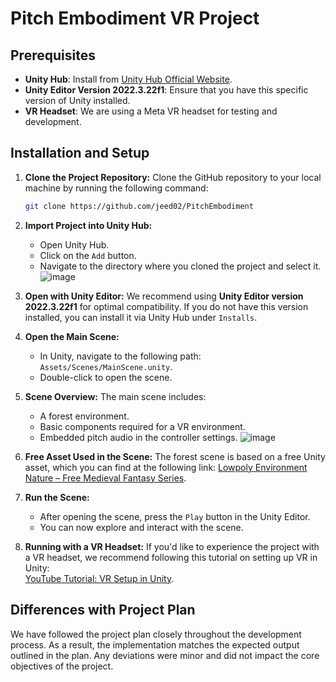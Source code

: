 
# Pitch Embodiment VR Project

## Prerequisites
- **Unity Hub**: Install from [Unity Hub Official Website](https://unity.com/download).
- **Unity Editor Version 2022.3.22f1**: Ensure that you have this specific version of Unity installed.
- **VR Headset**: We are using a Meta VR headset for testing and development.

## Installation and Setup

1. **Clone the Project Repository:**
   Clone the GitHub repository to your local machine by running the following command:
   ```bash
   git clone https://github.com/jeed02/PitchEmbodiment
   ```

2. **Import Project into Unity Hub:**
   - Open Unity Hub.
   - Click on the `Add` button.
   - Navigate to the directory where you cloned the project and select it.
   ![image](https://github.com/user-attachments/assets/4aa0c4e4-2704-46a1-b75a-ffa1f09b7e9e)

3. **Open with Unity Editor:**
   We recommend using **Unity Editor version 2022.3.22f1** for optimal compatibility. If you do not have this version installed, you can install it via Unity Hub under `Installs`.

4. **Open the Main Scene:**
   - In Unity, navigate to the following path: `Assets/Scenes/MainScene.unity`.
   - Double-click to open the scene.

5. **Scene Overview:**
   The main scene includes:
   - A forest environment.
   - Basic components required for a VR environment.
   - Embedded pitch audio in the controller settings.
![image](https://github.com/user-attachments/assets/5a2b3b7d-1cb6-43a6-9c11-636f882a76c2)

6. **Free Asset Used in the Scene:**
   The forest scene is based on a free Unity asset, which you can find at the following link:
   [Lowpoly Environment Nature – Free Medieval Fantasy Series](https://assetstore.unity.com/packages/3d/environments/lowpoly-environment-nature-free-medieval-fantasy-series-187052).

7. **Run the Scene:**
   - After opening the scene, press the `Play` button in the Unity Editor.
   - You can now explore and interact with the scene.

8. **Running with a VR Headset:**
   If you'd like to experience the project with a VR headset, we recommend following this tutorial on setting up VR in Unity:  
   [YouTube Tutorial: VR Setup in Unity](https://www.youtube.com/watch?v=T6Y0rV_1GQc).

## Differences with Project Plan
We have followed the project plan closely throughout the development process. As a result, the implementation matches the expected output outlined in the plan. Any deviations were minor and did not impact the core objectives of the project.
